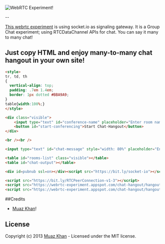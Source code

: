 ![WebRTC Experiment!](https://muazkh.appspot.com/images/WebRTC.png)

--

[This webrtc experiment](https://webrtc-experiment.appspot.com/chat-hangout/) is using socket.io as signaling gateway. It is a Group Chat experiment; using RTCDataChannel APIs for chat. You can say it many to many chat!

## Just copy HTML and enjoy many-to-many chat hangout in your own site!

```html
<style>
tr, td, th
{
  vertical-align: top;
  padding: .7em 1.4em;
  border: 1px dotted #BBA9A9;
}
table{width:100%;}
</style>

<div class="visible">
    <input type="text" id="conference-name" placeholder="Enter room name..."/>
    <button id="start-conferencing">Start Chat-Hangout</button>
</div>

<br /><br />

<input type="text" id="chat-message" style="width: 80%" placeholder="Enter your message here.." />

<table id="rooms-list" class="visible"></table>
<table id="chat-output"></table>

<div id=pubnub ssl=on></div><script src="https://bit.ly/socket-io"></script>

<script src="https://bit.ly/RTCPeerConnection-v1-3"></script>
<script src="https://webrtc-experiment.appspot.com/chat-hangout/hangout.js"> </script>
<script src="https://webrtc-experiment.appspot.com/chat-hangout/hangout-ui.js"></script>
```

##Credits

* [Muaz Khan](http://github.com/muaz-khan)!

## License
Copyright (c) 2013 [Muaz Khan](https://plus.google.com/100325991024054712503) - Licensed under the MIT license.